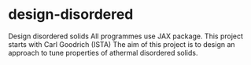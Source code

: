# design-disordered
Design disordered solids
All programmes use JAX package. This project starts with Carl Goodrich (ISTA)
The aim of this project is to design an approach to tune properties of athermal disordered solids.
